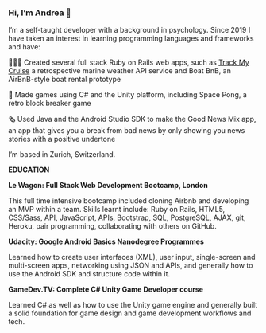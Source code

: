 ### Hi, I’m Andrea 👋

I’m a self-taught developer with a background in psychology. Since 2019 I have taken an interest in learning programming languages and frameworks and have:


👩🏽‍💻 Created several full stack Ruby on Rails web apps, such as [Track My Cruise](http://www.trackmycruise.com) a retrospective marine weather API service and Boat BnB, an AirBnB-style boat rental prototype

🚀 Made games using C# and the Unity platform, including Space Pong, a retro block breaker game 

🗞 Used Java and the Android Studio SDK to make the Good News Mix app, an app that gives you a break from bad news by only showing you news stories with a positive undertone 

I’m based in Zurich, Switzerland. 

**EDUCATION**

**Le Wagon: Full Stack Web Development Bootcamp, London**

This full time intensive bootcamp included cloning Airbnb and developing an MVP within a team. Skills learnt include: Ruby on Rails, HTML5, CSS/Sass, API, JavaScript, APIs, Bootstrap, SQL, PostgreSQL, AJAX, git, Heroku, pair programming, collaborating with others on GitHub.

**Udacity: Google Android Basics Nanodegree Programmes** 

Learned how to create user interfaces (XML), user input, single-screen and multi-screen apps, networking using JSON and APIs, and generally how to use the Android SDK and structure code within it. 

**GameDev.TV: Complete C# Unity Game Developer course**

Learned C# as well as how to use the Unity game engine and generally built a solid foundation for game design and game development workflows and tech.  

